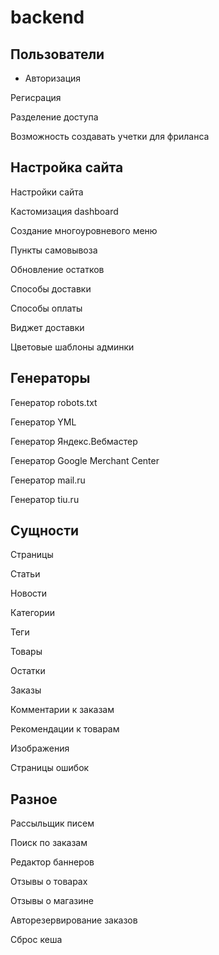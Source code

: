 # backend

## Пользователи

+ Авторизация

Регисрация

Разделение доступа

Возможность создавать учетки для фриланса

## Настройка сайта

Настройки сайта

Кастомизация dashboard

Создание многоуровневого меню

Пункты самовывоза

Обновление остатков

Способы доставки

Способы оплаты

Виджет доставки

Цветовые шаблоны админки





## Генераторы

Генератор robots.txt

Генератор YML

Генератор Яндекс.Вебмастер

Генератор Google Merchant Center

Генератор mail.ru

Генератор tiu.ru





## Сущности

Страницы

Статьи

Новости

Категории

Теги

Товары

Остатки

Заказы

Комментарии к заказам

Рекомендации к товарам

Изображения

Страницы ошибок





## Разное

Рассыльщик писем

Поиск по заказам

Редактор баннеров

Отзывы о товарах

Отзывы о магазине

Авторезервирование заказов

Сброс кеша